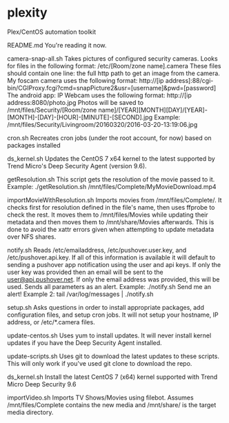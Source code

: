 # plexity
Plex/CentOS automation toolkit


README.md                   You're reading it now.

camera-snap-all.sh          Takes pictures of configured security cameras.
                            Looks for files in the following format:
                               /etc/[Room/zone name].camera
                            These files should contain one line: the full http path to get an image from the camera.
                            My foscam camera uses the following format:
                            http://[ip address]:88/cgi-bin/CGIProxy.fcgi?cmd=snapPicture2&usr=[username]&pwd=[password]
                            The android app: IP Webcam uses the following format:
                            http://[ip address:8080/photo.jpg
                            Photos will be saved to /mnt/files/Security/[Room/zone name]/[YEAR][MONTH][DAY]/[YEAR]-[MONTH]-[DAY]-[HOUR]-[MINUTE]-[SECOND].jpg
                            Example:
                            /mnt/files/Security/Livingroom/20160320/2016-03-20-13:19:06.jpg
                            
cron.sh                     Recreates cron jobs (under the root account, for now) based on packages installed

ds_kernel.sh                Updates the CentOS 7 x64 kernel to the latest supported by
                            Trend Micro's Deep Security Agent (version 9.6).
                            
getResolution.sh            This script gets the resolution of the movie passed to it.
                            Example: ./getResolution.sh /mnt/files/Complete/MyMovieDownload.mp4

importMovieWithResolution.sh   Imports movies from /mnt/files/Complete/.  It checks first for resolution defined in the file's name, then uses ffprobe to check the rest.   It moves them to /mnt/files/Movies while updating their metadata and then moves them to /mnt/share/Movies afterwards.  This is done to avoid the xattr errors given when attempting to update metadata over NFS shares.


notify.sh                   Reads /etc/emailaddress, /etc/pushover.user.key, and /etc/pushover.api.key.  If all of this information is available it will default to sending a pushover app notification using the user and api keys.   If only the user key was provided then an email will be sent to the user@api.pushover.net.  If only the email address was provided, this will be used.    Sends all parameters as an alert.   Example: ./notify.sh Send me an alert!
Example 2: tail /var/log/messages | ./notify.sh

setup.sh                    Asks questions in order to install appropriate packages, add configuration files, and setup cron jobs.   It will not setup your hostname, IP address, or /etc/*.camera files.

update-centos.sh            Uses yum to install updates.   It will never install kernel updates if you have the Deep Security Agent installed.  

update-scripts.sh           Uses git to download the latest updates to these scripts.  This will only work if you've used git clone to download the repo.  

ds_kernel.sh                Install the latest CentOS 7 (x64) kernel supported with Trend Micro Deep Security 9.6

importVideo.sh              Imports TV Shows/Movies using filebot.  Assumes /mnt/files/Complete contains the new media and /mnt/share/ is the target media directory.


